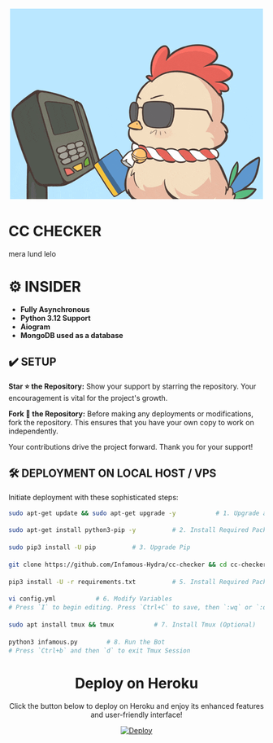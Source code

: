 <h1 align="center"><img src="./.github/chickencc.gif" /></h1>

# CC CHECKER

mera lund lelo

# ⚙️ INSIDER

- **Fully Asynchronous**
- **Python 3.12 Support**
- **Aiogram**
- **MongoDB used as a database**

## ✔️ SETUP

**Star ⭐ the Repository:**
Show your support by starring the repository. Your encouragement is vital for the project's growth.

**Fork 🍴 the Repository:**
Before making any deployments or modifications, fork the repository. This ensures that you have your own copy to work on independently. 

Your contributions drive the project forward. Thank you for your support!

## 🛠️ DEPLOYMENT ON LOCAL HOST / VPS

Initiate deployment with these sophisticated steps:

```bash
sudo apt-get update && sudo apt-get upgrade -y           # 1. Upgrade and Update System

sudo apt-get install python3-pip -y          # 2. Install Required Packages

sudo pip3 install -U pip          # 3. Upgrade Pip

git clone https://github.com/Infamous-Hydra/cc-checker && cd cc-checker           # 4. Clone the Repository

pip3 install -U -r requirements.txt          # 5. Install Required Packages

vi config.yml           # 6. Modify Variables
# Press `I` to begin editing. Press `Ctrl+C` to save, then `:wq` or `:qa` to exit.

sudo apt install tmux && tmux           # 7. Install Tmux (Optional)

python3 infamous.py        # 8. Run the Bot
# Press `Ctrl+b` and then `d` to exit Tmux Session
```

<h1 align="center">Deploy on Heroku</h1>

<p align="center">Click the button below to deploy on Heroku and enjoy its enhanced features and user-friendly interface!</p>

<p align="center">
    <a href="https://heroku.com/deploy?template=https://github.com/Infamous-Hydra/cc-checker">
        <img src="https://www.herokucdn.com/deploy/button.svg" alt="Deploy">
    </a>
</p>

